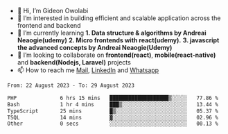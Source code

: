 - 👋 Hi, I’m Gideon Owolabi
- 👀 I’m interested in building efficient and scalable application across the frontend and backend
- 🌱 I’m currently learning <b>1. Data structure & algorithms by Andreai Neaogie(udemy)</b> <b>2. Micro frontends with react(udemy).</b>  <b>3. javascript the advanced concepts by Andreai Neaogie(Udemy)</b>
- 💞️ I’m looking to collaborate on <b>frontend(react)</b>, <b>mobile(react-native)</b> and <b>backend(Nodejs, Laravel)</b> projects
- 📫 How to reach me <a href="mailto:gideoniyin2021@gmail.com">Mail</a>, <a href="https://www.linkedin.com/in/gideon-owolabi-9b667a232/">LinkedIn</a> and <a href="https://wa.me/2348055377085">Whatsapp</a>

<!---
gude1/gude1 is a ✨ special ✨ repository because its `README.md` (this file) appears on your GitHub profile.
You can click the Preview link to take a look at your changes.
--->

<!--START_SECTION:waka-->

```txt
From: 22 August 2023 - To: 29 August 2023

PHP              6 hrs 15 mins   ███████████████████▒░░░░░   77.86 %
Bash             1 hr 4 mins     ███▒░░░░░░░░░░░░░░░░░░░░░   13.44 %
TypeScript       25 mins         █▒░░░░░░░░░░░░░░░░░░░░░░░   05.37 %
TSQL             14 mins         ▓░░░░░░░░░░░░░░░░░░░░░░░░   02.96 %
Other            0 secs          ░░░░░░░░░░░░░░░░░░░░░░░░░   00.13 %
```

<!--END_SECTION:waka-->

